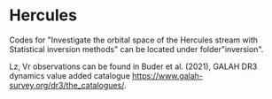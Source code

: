 # Hercules

Codes for "Investigate the orbital space of the Hercules stream with Statistical inversion methods" can be located under folder"inversion".

Lz, Vr observations can be found in Buder et al. (2021), GALAH DR3 dynamics value added catalogue https://www.galah-survey.org/dr3/the_catalogues/.
